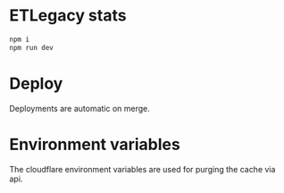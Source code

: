 # ETLegacy stats

```sh
npm i
npm run dev
```

# Deploy

Deployments are automatic on merge.

# Environment variables

The cloudflare environment variables are used for purging the cache via api.
